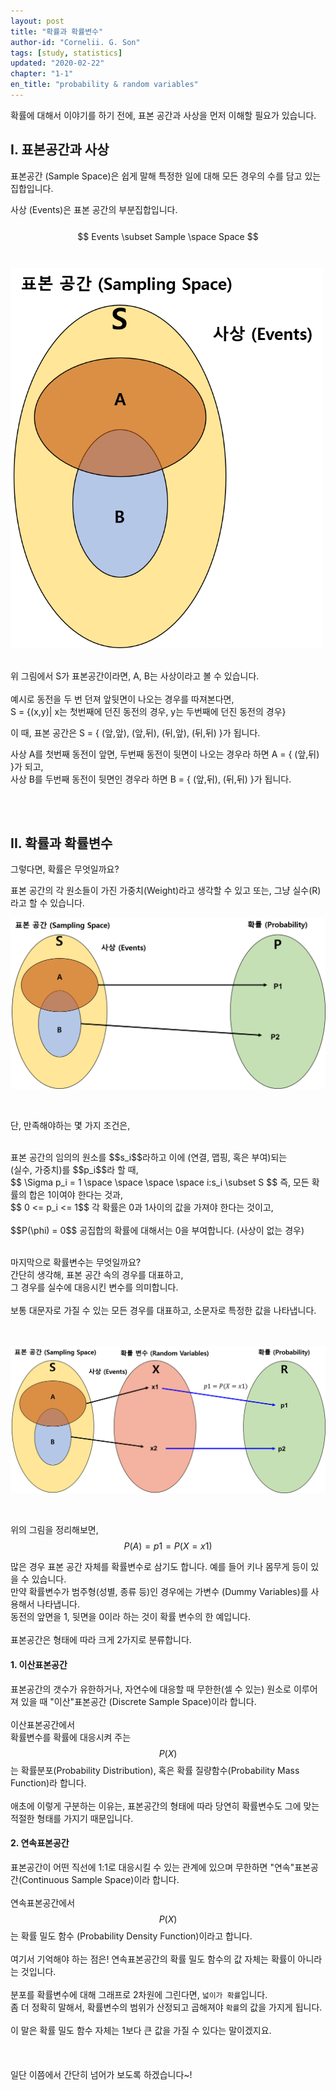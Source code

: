 ```yaml
---
layout: post
title: "확률과 확률변수"
author-id: "Cornelii. G. Son"
tags: [study, statistics]
updated: "2020-02-22"
chapter: "1-1"
en_title: "probability & random variables"
---
```


확률에 대해서 이야기를 하기 전에, 표본 공간과 사상을 먼저 이해할 필요가 있습니다.

## I. 표본공간과 사상

표본공간 (Sample Space)은 쉽게 말해 특정한 일에 대해 모든 경우의 수를 담고 있는 집합입니다.

사상 (Events)은 표본 공간의 부분집합입니다.  
<br/>
$$
Events \subset Sample \space Space
$$ 
<br/>
<br/>
<img src="/assets/img/statistics/01/1.png" alt="Sampling Space" width="500"/>

<br/>
위 그림에서 S가 표본공간이라면, A, B는 사상이라고 볼 수 있습니다.
<br/> 
<br/>
예시로 동전을 두 번 던져 앞뒷면이 나오는 경우를 따져본다면,<br/>
S = {(x,y)| x는 첫번째에 던진 동전의 경우, y는 두번째에 던진 동전의 경우}

이 때, 표본 공간은 S = { (앞,앞), (앞,뒤), (뒤,앞), (뒤,뒤) }가 됩니다.

사상 A를 첫번째 동전이 앞면, 두번째 동전이 뒷면이 나오는 경우라 하면 A = { (앞,뒤) }가 되고, <br/>
사상 B를 두번째 동전이 뒷면인 경우라 하면 B = { (앞,뒤), (뒤,뒤) }가 됩니다.

<br/>
<br/>

## II. 확률과 확률변수
그렇다면, 확률은 무엇일까요?

표본 공간의 각 원소들이 가진 가중치(Weight)라고 생각할 수 있고 또는, 그냥 실수(R)라고 할 수 있습니다.

![Probability](/assets/img/statistics/01/2.png)

<br/>

단, 만족해야하는 몇 가지 조건은,

<br/>
표본 공간의 임의의 원소를 $$s_i$$라하고 이에  (연결, 맵핑, 혹은 부여)되는 <br/>
(실수, 가중치)를 $$p_i$$라 할 때,  

<br/>
$$ \Sigma p_i = 1 \space \space \space \space i:s_i \subset S $$  
즉, 모든 확률의 합은 1이여야 한다는 것과, 
<br/>  
$$ 0 <= p_i <= 1$$  
각 확률은 0과 1사이의 값을 가져야 한다는 것이고,
<br/><br/>
$$P(\phi) = 0$$  
공집합의 확률에 대해서는 0을 부여합니다. (사상이 없는 경우)
<br/>

<br/>

마지막으로 확률변수는 무엇일까요?  
간단히 생각해, 표본 공간 속의 경우를 대표하고, 
<br/>
그 경우를 실수에 대응시킨 변수를 의미합니다.
<br/> 
<br/>
보통 대문자로 가질 수 있는 모든 경우를 대표하고, 소문자로 특정한 값을 나타냅니다.  
<br/>
<br/>

![Random Variable](/assets/img/statistics/01/3.png)

<br/>

위의 그림을 정리해보면,  
$$ P(A) = p1 = P(X=x1)$$

많은 경우 표본 공간 자체를 확률변수로 삼기도 합니다. 예를 들어 키나 몸무게 등이 있을 수 있습니다.
<br/>
만약 확률변수가 범주형(성별, 종류 등)인 경우에는 가변수 (Dummy Variables)를 사용해서 나타냅니다.
<br/>
동전의 앞면을 1, 뒷면을 0이라 하는 것이 확률 변수의 한 예입니다.
<br/>
<br/>
표본공간은 형태에 따라 크게 2가지로 분류합니다.

#### 1. 이산표본공간
표본공간의 갯수가 유한하거나, 자연수에 대응할 때 무한한(셀 수 있는) 원소로 이루어져 있을 때 "이산"표본공간 (Discrete Sample Space)이라 합니다.
<br/><br/>
이산표본공간에서
<br/>
확률변수를 확률에 대응시켜 주는 
$$P(X)$$
는 확률분포(Probability Distribution), 혹은 확률 질량함수(Probability Mass Function)라 합니다.
<br/>
<br/>
애초에 이렇게 구분하는 이유는, 표본공간의 형태에 따라 당연히 확률변수도 그에 맞는 적절한 형태를 가지기 때문입니다.


#### 2. 연속표본공간
표본공간이 어떤 직선에 1:1로 대응시킬 수 있는 관계에 있으며 무한하면 "연속"표본공간(Continuous Sample Space)이라 합니다.
<br/><br/>
연속표본공간에서
<br/>
$$P(X)$$
는 확률 밀도 함수 (Probability Density Function)이라고 합니다.
<br/><br/>
여기서 기억해야 하는 점은! 연속표본공간의 확률 밀도 함수의 값 자체는 확률이 아니라는 것입니다.
<br/><br/>
분포를 확률변수에 대해 그래프로 2차원에 그린다면, `넓이가 확률`입니다.
<br/>
좀 더 정확히 말해서, 확률변수의 범위가 산정되고 곱해져야 `확률`의 값을 가지게 됩니다.
<br/><br/>
이 말은 확률 밀도 함수 자체는 1보다 큰 값을 가질 수 있다는 말이겠지요.
<br/>
<br/>
<br/>
<br/>
일단 이쯤에서 간단히 넘어가 보도록 하겠습니다~!
